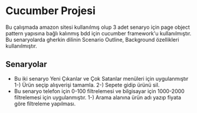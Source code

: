 # Cucumber Projesi


Bu çalışmada amazon sitesi kullanılmış olup 3 adet senaryo için page object pattern yapısına bağlı kalınmış bdd için cucumber framework'u kullanılmıştır. Bu senaryolarda gherkin dilinin Scenario Outline, Background özellikleri kullanılmıştır.
## Senaryolar
- Bu iki senaryo Yeni Çıkanlar ve Çok Satanlar menüleri için uygulanmıştır
1-) Ürün seçip alışverişi tamamla.
2-) Sepete gidip ürünü sil.
- Bu senaryo telefon için 0-100 filtrelemesi ve bilgisayar için 1000-2000 filtrelemesi için uygulanmıştır.
1-) Arama alanına ürün adı yazıp fiyata göre filtreleme yapılması.




